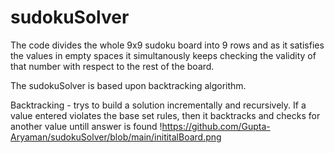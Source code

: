 # sudokuSolver
The code divides the whole 9x9 sudoku board into 9 rows and as it satisfies the values in empty spaces it simultanously keeps checking the validity of that number with 
respect to the rest of the board.

The sudokuSolver is based upon backtracking algorithm.

Backtracking - trys to build a solution incrementally and recursively. If a value entered violates the base set rules, then it backtracks and checks for another value
			untill answer is found
!https://github.com/Gupta-Aryaman/sudokuSolver/blob/main/inititalBoard.png
